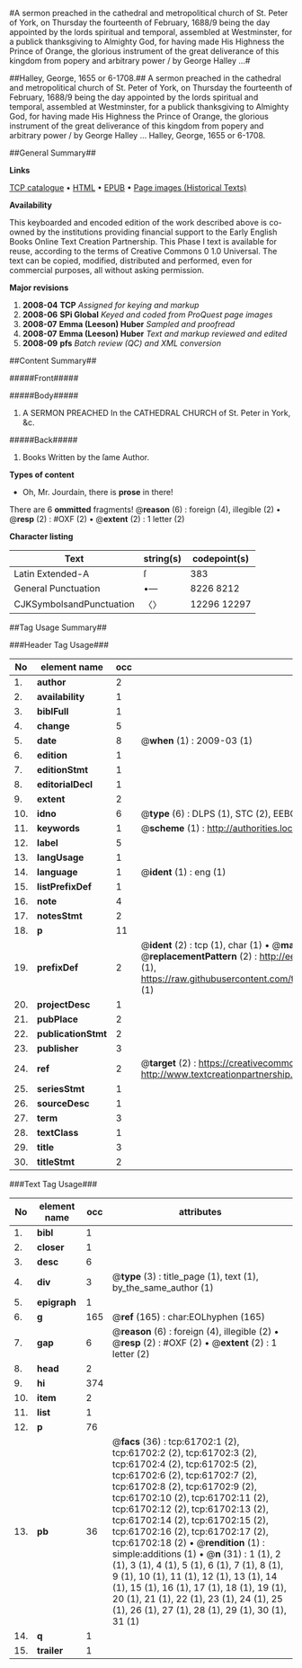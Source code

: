 #A sermon preached in the cathedral and metropolitical church of St. Peter of York, on Thursday the fourteenth of February, 1688/9 being the day appointed by the lords spiritual and temporal, assembled at Westminster, for a publick thanksgiving to Almighty God, for having made His Highness the Prince of Orange, the glorious instrument of the great deliverance of this kingdom from popery and arbitrary power / by George Halley ...#

##Halley, George, 1655 or 6-1708.##
A sermon preached in the cathedral and metropolitical church of St. Peter of York, on Thursday the fourteenth of February, 1688/9 being the day appointed by the lords spiritual and temporal, assembled at Westminster, for a publick thanksgiving to Almighty God, for having made His Highness the Prince of Orange, the glorious instrument of the great deliverance of this kingdom from popery and arbitrary power / by George Halley ...
Halley, George, 1655 or 6-1708.

##General Summary##

**Links**

[TCP catalogue](http://www.ota.ox.ac.uk/tcp/)  • 
[HTML](http://tei.it.ox.ac.uk/tcp/Texts-HTML/free/A45/A45350.html)  • 
[EPUB](http://tei.it.ox.ac.uk/tcp/Texts-EPUB/free/A45/A45350.epub) • 
[Page images (Historical Texts)](https://data.historicaltexts.jisc.ac.uk/view?pubId=eebo-12416841e&pageId=eebo-12416841e-61702-1)

**Availability**

This keyboarded and encoded edition of the
	       work described above is co-owned by the institutions
	       providing financial support to the Early English Books
	       Online Text Creation Partnership. This Phase I text is
	       available for reuse, according to the terms of Creative
	       Commons 0 1.0 Universal. The text can be copied,
	       modified, distributed and performed, even for
	       commercial purposes, all without asking permission.

**Major revisions**

1. __2008-04__ __TCP__ *Assigned for keying and markup*
1. __2008-06__ __SPi Global__ *Keyed and coded from ProQuest page images*
1. __2008-07__ __Emma (Leeson) Huber__ *Sampled and proofread*
1. __2008-07__ __Emma (Leeson) Huber__ *Text and markup reviewed and edited*
1. __2008-09__ __pfs__ *Batch review (QC) and XML conversion*

##Content Summary##

#####Front#####

#####Body#####

1. A SERMON PREACHED In the CATHEDRAL CHURCH of St. Peter in York, &c.

#####Back#####

1. Books Written by the ſame Author.

**Types of content**

  * Oh, Mr. Jourdain, there is **prose** in there!

There are 6 **ommitted** fragments! 
 @__reason__ (6) : foreign (4), illegible (2)  •  @__resp__ (2) : #OXF (2)  •  @__extent__ (2) : 1 letter (2)

**Character listing**


|Text|string(s)|codepoint(s)|
|---|---|---|
|Latin Extended-A|ſ|383|
|General Punctuation|•—|8226 8212|
|CJKSymbolsandPunctuation|〈〉|12296 12297|

##Tag Usage Summary##

###Header Tag Usage###

|No|element name|occ|attributes|
|---|---|---|---|
|1.|__author__|2||
|2.|__availability__|1||
|3.|__biblFull__|1||
|4.|__change__|5||
|5.|__date__|8| @__when__ (1) : 2009-03 (1)|
|6.|__edition__|1||
|7.|__editionStmt__|1||
|8.|__editorialDecl__|1||
|9.|__extent__|2||
|10.|__idno__|6| @__type__ (6) : DLPS (1), STC (2), EEBO-CITATION (1), OCLC (1), VID (1)|
|11.|__keywords__|1| @__scheme__ (1) : http://authorities.loc.gov/ (1)|
|12.|__label__|5||
|13.|__langUsage__|1||
|14.|__language__|1| @__ident__ (1) : eng (1)|
|15.|__listPrefixDef__|1||
|16.|__note__|4||
|17.|__notesStmt__|2||
|18.|__p__|11||
|19.|__prefixDef__|2| @__ident__ (2) : tcp (1), char (1)  •  @__matchPattern__ (2) : ([0-9\-]+):([0-9IVX]+) (1), (.+) (1)  •  @__replacementPattern__ (2) : http://eebo.chadwyck.com/downloadtiff?vid=$1&page=$2 (1), https://raw.githubusercontent.com/textcreationpartnership/Texts/master/tcpchars.xml#$1 (1)|
|20.|__projectDesc__|1||
|21.|__pubPlace__|2||
|22.|__publicationStmt__|2||
|23.|__publisher__|3||
|24.|__ref__|2| @__target__ (2) : https://creativecommons.org/publicdomain/zero/1.0/ (1), http://www.textcreationpartnership.org/docs/. (1)|
|25.|__seriesStmt__|1||
|26.|__sourceDesc__|1||
|27.|__term__|3||
|28.|__textClass__|1||
|29.|__title__|3||
|30.|__titleStmt__|2||


###Text Tag Usage###

|No|element name|occ|attributes|
|---|---|---|---|
|1.|__bibl__|1||
|2.|__closer__|1||
|3.|__desc__|6||
|4.|__div__|3| @__type__ (3) : title_page (1), text (1), by_the_same_author (1)|
|5.|__epigraph__|1||
|6.|__g__|165| @__ref__ (165) : char:EOLhyphen (165)|
|7.|__gap__|6| @__reason__ (6) : foreign (4), illegible (2)  •  @__resp__ (2) : #OXF (2)  •  @__extent__ (2) : 1 letter (2)|
|8.|__head__|2||
|9.|__hi__|374||
|10.|__item__|2||
|11.|__list__|1||
|12.|__p__|76||
|13.|__pb__|36| @__facs__ (36) : tcp:61702:1 (2), tcp:61702:2 (2), tcp:61702:3 (2), tcp:61702:4 (2), tcp:61702:5 (2), tcp:61702:6 (2), tcp:61702:7 (2), tcp:61702:8 (2), tcp:61702:9 (2), tcp:61702:10 (2), tcp:61702:11 (2), tcp:61702:12 (2), tcp:61702:13 (2), tcp:61702:14 (2), tcp:61702:15 (2), tcp:61702:16 (2), tcp:61702:17 (2), tcp:61702:18 (2)  •  @__rendition__ (1) : simple:additions (1)  •  @__n__ (31) : 1 (1), 2 (1), 3 (1), 4 (1), 5 (1), 6 (1), 7 (1), 8 (1), 9 (1), 10 (1), 11 (1), 12 (1), 13 (1), 14 (1), 15 (1), 16 (1), 17 (1), 18 (1), 19 (1), 20 (1), 21 (1), 22 (1), 23 (1), 24 (1), 25 (1), 26 (1), 27 (1), 28 (1), 29 (1), 30 (1), 31 (1)|
|14.|__q__|1||
|15.|__trailer__|1||
